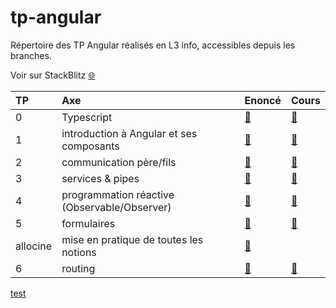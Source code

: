 # tp-angular

Répertoire des TP Angular réalisés en L3 info, accessibles depuis les branches.

Voir sur StackBlitz [:globe_with_meridians:](https://stackblitz.com/edit/angular-rmybdm)

| TP       |      Axe    | Enoncé | Cours
|:----|:-------------|---------|----------|
| 0  | Typescript | [:page_with_curl:][tp0e] | [:notebook:][tp0c]
| 1  | introduction à Angular et ses composants | [:page_with_curl:][tp1e] | [:notebook:][tp1c]
| 2  | communication père/fils   | [:page_with_curl:][tp2e] | [:notebook:][tp2c]
| 3  | services & pipes | [:page_with_curl:][tp3e] | [:notebook:][tp3c]
| 4  | programmation réactive (Observable/Observer) | [:page_with_curl:][tp4e] | [:notebook:][tp4c]
| 5  | formulaires | [:page_with_curl:][tp5e] | [:notebook:][tp5c]
| allocine | mise en pratique de toutes les notions | [:page_with_curl:][tpae] |
| 6  | routing | [:page_with_curl:][tp6e] | [:notebook:][tp6c]

<a href="https://google.com" target="_blank">test</a>

[tp0e]:https://docs.google.com/document/d/1UGcFKgwSboGVeX2ew8i4qVYwUXexZOpIJ59UE-2qAkA/edit?usp=sharing
[tp0c]:https://docs.google.com/presentation/d/1to5cW844E9jOlWApqI6Gmw7S_ocoprBH9o6N7ic6k8g/edit?usp=sharing

[tp1e]:https://docs.google.com/document/d/1UqFYMFgQf9WKgR4MO1yOiMBsQh_gIk4oJvEZGaivuD8/edit?usp=sharing
[tp1c]:https://docs.google.com/presentation/d/1hpMyLwcBLOo356sEBjZzusp7WS_GaBo3TToCCnGq8LU/edit?usp=sharing

[tp2e]:https://docs.google.com/document/d/1Ksjzw8PjAS1bYtDs4MnOmYhevueqGGOE2S63HdxmN7o/edit?usp=sharing
[tp2c]:https://docs.google.com/presentation/d/1EGw2pFrWw56NximSTe36tDrLqry2BDUiQ0tgkVkpcMc/edit?usp=sharing

[tp3e]:https://docs.google.com/document/d/1HoE-yp9QzLOrQRO-KVaXGNqOgnpYXjj2R1iVn9IgQUo/edit?usp=sharing
[tp3c]:https://docs.google.com/presentation/d/1wZNodEIIErWpppY9zhBJUIcLmn4y6EF1BlGngvhNF80/edit?usp=sharing

[tp4e]:https://docs.google.com/document/d/1fktFS913OEujiW0iaJ4p28CeR45JMaDj12mtH9_bdos/edit?usp=sharing
[tp4c]:https://docs.google.com/presentation/d/11My5lDEEnaqW2k9SBkk6XYuMP4Ot20jN7C9lZXXxSFc/edit?usp=sharing

[tp5e]:https://docs.google.com/document/d/15-cjKYdSFZ2ug2ajAh-bih6pUYsDq8-H56WfVfzjGgg/edit?usp=sharing
[tp5c]:https://docs.google.com/presentation/d/1ZInAzx4w99KzEIJJAJhTyQdA28QrcRLJUm93PJHsBfU/edit?usp=sharing

[tp6e]:https://docs.google.com/document/d/13LFnPPRQTAExpvI-qNMOemlz474ZD6HEhmKQmFwOeQo/edit?usp=sharing
[tp6c]:https://docs.google.com/presentation/d/1qubcxJl2L9fpltfBU01qbb7aXjszlHB5olJE3f--dGs/edit?usp=sharing

[tpae]:https://docs.google.com/document/d/1cZ4N83CXKFrwLFUtCYwCxe2A6I9W226pl4TijSgNi24/edit?usp=sharing
